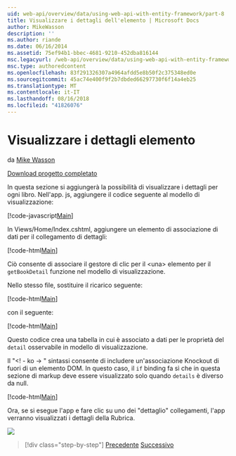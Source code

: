 ```yaml
---
uid: web-api/overview/data/using-web-api-with-entity-framework/part-8
title: Visualizzare i dettagli dell'elemento | Microsoft Docs
author: MikeWasson
description: ''
ms.author: riande
ms.date: 06/16/2014
ms.assetid: 75ef94b1-bbec-4681-9210-452dba816144
msc.legacyurl: /web-api/overview/data/using-web-api-with-entity-framework/part-8
msc.type: authoredcontent
ms.openlocfilehash: 83f291326307a4964afdd5e8b50f2c375348ed0e
ms.sourcegitcommit: 45ac74e400f9f2b7dbded66297730f6f14a4eb25
ms.translationtype: MT
ms.contentlocale: it-IT
ms.lasthandoff: 08/16/2018
ms.locfileid: "41826076"
---
```

<a name="display-item-details"></a>Visualizzare i dettagli elemento
====================
da [Mike Wasson](https://github.com/MikeWasson)

[Download progetto completato](https://github.com/MikeWasson/BookService)

In questa sezione si aggiungerà la possibilità di visualizzare i dettagli per ogni libro. Nell'app. js, aggiungere il codice seguente al modello di visualizzazione:

[!code-javascript[Main](part-8/samples/sample1.js)]

In Views/Home/Index.cshtml, aggiungere un elemento di associazione di dati per il collegamento di dettagli:

[!code-html[Main](part-8/samples/sample2.html?highlight=5)]

Ciò consente di associare il gestore di clic per il &lt;una&gt; elemento per il `getBookDetail` funzione nel modello di visualizzazione.

Nello stesso file, sostituire il ricarico seguente:

[!code-html[Main](part-8/samples/sample3.html)]

con il seguente:

[!code-html[Main](part-8/samples/sample4.html)]

Questo codice crea una tabella in cui è associato a dati per le proprietà del `detail` osservabile in modello di visualizzazione.

Il "&lt;! - ko -&gt; &quot; sintassi consente di includere un'associazione Knockout di fuori di un elemento DOM. In questo caso, il `if` binding fa sì che in questa sezione di markup deve essere visualizzato solo quando `details` è diverso da null.

[!code-html[Main](part-8/samples/sample5.html)]

Ora, se si esegue l'app e fare clic su uno dei &quot;dettaglio&quot; collegamenti, l'app verranno visualizzati i dettagli della Rubrica.

[![](part-8/_static/image2.png)](part-8/_static/image1.png)

> [!div class="step-by-step"]
> [Precedente](part-7.md)
> [Successivo](part-9.md)
